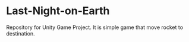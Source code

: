 # Last-Night-on-Earth
Repository for Unity Game Project. It is simple game that move rocket to destination.
